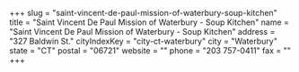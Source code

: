 +++
slug = "saint-vincent-de-paul-mission-of-waterbury-soup-kitchen"
title = "Saint Vincent De Paul Mission of Waterbury - Soup Kitchen"
name = "Saint Vincent De Paul Mission of Waterbury - Soup Kitchen"
address = "327 Baldwin St."
cityIndexKey = "city-ct-waterbury"
city = "Waterbury"
state = "CT"
postal = "06721"
website = ""
phone = "203 757-0411"
fax = ""
+++
